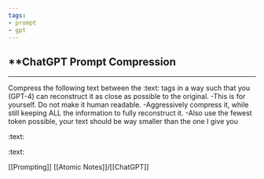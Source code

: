 ```yaml
---
tags:
- prompt
- gpt
---
```


## **ChatGPT Prompt Compression

---

Compress the following text between the :text: tags in a way such that you (GPT-4) can reconstruct it as close as possible to the original. -This is for yourself. Do not make it human readable. -Aggressively compress it, while still keeping ALL the information to fully reconstruct it. -Also use the fewest token possible, your text should be way smaller than the one I give you

:text:

:text:

[[Prompting]]  [[Atomic Notes]]/[[ChatGPT]]